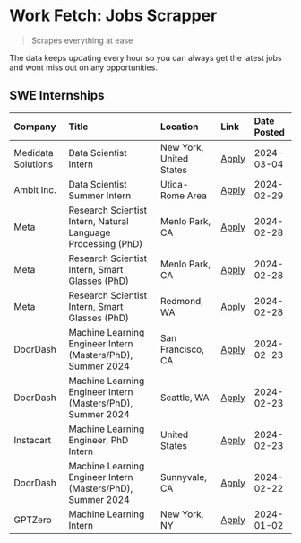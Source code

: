 # Work Fetch: Jobs Scrapper
> Scrapes everything at ease

The data keeps updating every hour so you can always get the latest jobs and wont miss out on any opportunities.

## SWE Internships
<!--START_SECTION:workfetch-->
| Company            | Title                                                        | Location                | Link                                                                                                                                                                                                                                                                   | Date Posted   |
|:-------------------|:-------------------------------------------------------------|:------------------------|:-----------------------------------------------------------------------------------------------------------------------------------------------------------------------------------------------------------------------------------------------------------------------|:--------------|
| Medidata Solutions | Data Scientist Intern                                        | New York, United States | [Apply](https://www.linkedin.com/jobs/view/data-scientist-intern-at-medidata-solutions-3810253704?position=11&pageNum=0&refId=JpKWEgoQmPy5mBr7kIXE4Q%3D%3D&trackingId=XdGaPXGnCy0FsLG4wmCXbQ%3D%3D&trk=public_jobs_jserp-result_search-card)                           | 2024-03-04    |
| Ambit Inc.         | Data Scientist Summer Intern                                 | Utica-Rome Area         | [Apply](https://www.linkedin.com/jobs/view/data-scientist-summer-intern-at-ambit-inc-3843121918?position=6&pageNum=0&refId=JpKWEgoQmPy5mBr7kIXE4Q%3D%3D&trackingId=GJppGwaRiiAFqPlZ%2B1vweA%3D%3D&trk=public_jobs_jserp-result_search-card)                            | 2024-02-29    |
| Meta               | Research Scientist Intern, Natural Language Processing (PhD) | Menlo Park, CA          | [Apply](https://www.linkedin.com/jobs/view/research-scientist-intern-natural-language-processing-phd-at-meta-3811306149?position=12&pageNum=0&refId=JpKWEgoQmPy5mBr7kIXE4Q%3D%3D&trackingId=kgaRtiMpav3FRIe2FIOfxw%3D%3D&trk=public_jobs_jserp-result_search-card)     | 2024-02-28    |
| Meta               | Research Scientist Intern, Smart Glasses (PhD)               | Menlo Park, CA          | [Apply](https://www.linkedin.com/jobs/view/research-scientist-intern-smart-glasses-phd-at-meta-3811308332?position=13&pageNum=0&refId=JpKWEgoQmPy5mBr7kIXE4Q%3D%3D&trackingId=gnC4usDf%2FJjWRnLtiUpNmg%3D%3D&trk=public_jobs_jserp-result_search-card)                 | 2024-02-28    |
| Meta               | Research Scientist Intern, Smart Glasses (PhD)               | Redmond, WA             | [Apply](https://www.linkedin.com/jobs/view/research-scientist-intern-smart-glasses-phd-at-meta-3811304794?position=14&pageNum=0&refId=JpKWEgoQmPy5mBr7kIXE4Q%3D%3D&trackingId=0Ak63gsgEq0Gy2JqPWuj3w%3D%3D&trk=public_jobs_jserp-result_search-card)                   | 2024-02-28    |
| DoorDash           | Machine Learning Engineer Intern (Masters/PhD), Summer 2024  | San Francisco, CA       | [Apply](https://www.linkedin.com/jobs/view/machine-learning-engineer-intern-masters-phd-summer-2024-at-doordash-3736457737?position=3&pageNum=0&refId=JpKWEgoQmPy5mBr7kIXE4Q%3D%3D&trackingId=0o8eBYX5yYJcSjkukc796Q%3D%3D&trk=public_jobs_jserp-result_search-card)   | 2024-02-23    |
| DoorDash           | Machine Learning Engineer Intern (Masters/PhD), Summer 2024  | Seattle, WA             | [Apply](https://www.linkedin.com/jobs/view/machine-learning-engineer-intern-masters-phd-summer-2024-at-doordash-3736455966?position=4&pageNum=0&refId=JpKWEgoQmPy5mBr7kIXE4Q%3D%3D&trackingId=eR3FujbVLMtGC2M%2Fz0rBNg%3D%3D&trk=public_jobs_jserp-result_search-card) | 2024-02-23    |
| Instacart          | Machine Learning Engineer, PhD Intern                        | United States           | [Apply](https://www.linkedin.com/jobs/view/machine-learning-engineer-phd-intern-at-instacart-3815634369?position=5&pageNum=0&refId=JpKWEgoQmPy5mBr7kIXE4Q%3D%3D&trackingId=BVGvczz7afmxnJo3vMH7dA%3D%3D&trk=public_jobs_jserp-result_search-card)                      | 2024-02-23    |
| DoorDash           | Machine Learning Engineer Intern (Masters/PhD), Summer 2024  | Sunnyvale, CA           | [Apply](https://www.linkedin.com/jobs/view/machine-learning-engineer-intern-masters-phd-summer-2024-at-doordash-3736454973?position=2&pageNum=0&refId=JpKWEgoQmPy5mBr7kIXE4Q%3D%3D&trackingId=yNYhTg4c1ZnWh4ShU40MFw%3D%3D&trk=public_jobs_jserp-result_search-card)   | 2024-02-22    |
| GPTZero            | Machine Learning Intern                                      | New York, NY            | [Apply](https://www.linkedin.com/jobs/view/machine-learning-intern-at-gptzero-3796844451?position=10&pageNum=0&refId=JpKWEgoQmPy5mBr7kIXE4Q%3D%3D&trackingId=p6uyzdDeoJZOwzyQiLdODg%3D%3D&trk=public_jobs_jserp-result_search-card)                                    | 2024-01-02    |
<!--END_SECTION:workfetch-->
